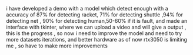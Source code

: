 i have developed a demo with a model which detect enough with a accuracy of 87% for detecting racket, 71% for detecting shuttle ,94% for detecting net , 90% for detecting human,50-60% if it is fault, and made an interface with tkinter, where we can upload a video and will give a output , this is the progress , so now i need to improve the model and need to try more datasets iterations, and better hardware as of now rtx3050 is limiting me , so have to make more improvements
